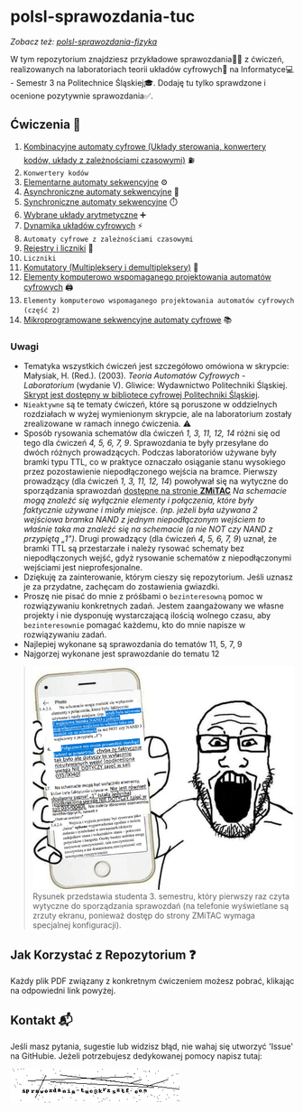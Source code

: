 # polsl-sprawozdania-tuc

*Zobacz też: [polsl-sprawozdania-fizyka](https://github.com/krzsztfwtk/polsl-sprawozdania-fizyka)*

W tym repozytorium znajdziesz przykładowe sprawozdania👩‍🔬 z ćwiczeń, realizowanych na laboratoriach teorii układów cyfrowych🔢 na Informatyce💻 - Semestr 3 na Politechnice Śląskiej🎓. Dodaję tu tylko sprawdzone i ocenione pozytywnie sprawozdania✅.

## Ćwiczenia 🔌

1. [Kombinacyjne automaty cyfrowe (Układy sterowania, konwertery kodów, układy z zależnościami czasowymi)](./sources/kombinacyjne_automaty_cyfrowe.pdf) ⛽
2. `Konwertery kodów`
3. [Elementarne automaty sekwencyjne](./sources/elementarne_automaty_sekwencyjne.pdf) ⚙️
4. [Asynchroniczne automaty sekwencyjne](./sources/asynchroniczne_automaty_sekwencyjne.pdf) 🔄
5. [Synchroniczne automaty sekwencyjne](./sources/synchroniczne_automaty_sekwencyjne.pdf) ⏱️
6. [Wybrane układy arytmetyczne](./sources/wybrane_uklady_arytmetyczne.pdf) ➕
7. [Dynamika układów cyfrowych](./sources/dynamika_ukladow_cyfrowych.pdf) ⚡
8. `Automaty cyfrowe z zależnościami czasowymi`
9. [Rejestry i liczniki](./sources/rejestry_i_liczniki.pdf) 🧮
10. `Liczniki`
11. [Komutatory (Multipleksery i demultipleksery)](./sources/komutatory.pdf) 🔀
12. [Elementy komputerowo wspomaganego projektowania automatów cyfrowych](./sources/elementy_komputerowo_wspomaganego_projektowania_automatow_cyfrowych.pdf) 🖨️
13. `Elementy komputerowo wspomaganego projektowania automatów cyfrowych (część 2)`
14. [Mikroprogramowane sekwencyjne automaty cyfrowe](./sources/mikroprogramowalne_sekwencyjne_automaty_cyfrowe.pdf) 📚

### Uwagi

- Tematyka wszystkich ćwiczeń jest szczegółowo omówiona w skrypcie: Małysiak, H. (Red.). (2003). _Teoria Automatów Cyfrowych - Laboratorium_ (wydanie V). Gliwice: Wydawnictwo Politechniki Śląskiej. [Skrypt jest dostępny w bibliotece cyfrowej Politechniki Śląskiej](https://delibra.bg.polsl.pl/dlibra/publication/79830/edition/70831).
- `Nieaktywne` są te tematy ćwiczeń, które są poruszone w oddzielnych rozdziałach w wyżej wymienionym skrypcie, ale na laboratorium zostały zrealizowane w ramach innego ćwiczenia. ⚠️
- Sposób rysowania schematów dla ćwiczeń *1, 3, 11, 12, 14* różni się od tego dla ćwiczeń *4, 5, 6, 7, 9*. Sprawozdania te były przesyłane do dwóch różnych prowadzących. Podczas laboratoriów używane były bramki typu TTL, co w praktyce oznaczało osiąganie stanu wysokiego przez pozostawienie niepodłączonego wejścia na bramce. Pierwszy prowadzący (dla ćwiczeń *1, 3, 11, 12, 14*) powoływał się na wytyczne do sporządzania sprawozdań [dostępne na stronie **ZMiTAC**](https://db.zmitac.aei.polsl.pl/GD/sprawozdania.html) *Na schemacie mogą znaleźć się wyłącznie elementy i połączenia, które były faktycznie używane i miały miejsce. (np. jeżeli była używana 2 wejściowa bramka NAND z jednym niepodłączonym wejściem to właśnie taka ma znaleźć się na schemacie (a nie NOT czy NAND z przypiętą „1”)*. Drugi prowadzący (dla ćwiczeń *4, 5, 6, 7, 9*) uznał, że bramki TTL są przestarzałe i należy rysować schematy bez niepodłączonych wejść, gdyż rysowanie schematów z niepodłączonymi wejściami jest nieprofesjonalne.
- Dziękuję za zainterowanie, którym cieszy się repozytorium. Jeśli uznasz je za przydatne, zachęcam do zostawienia gwiazdki.
- Proszę nie pisać do mnie z próśbami o `bezinteresowną` pomoc w rozwiązywaniu konkretnych zadań. Jestem zaangażowany we własne projekty i nie dysponuję wystarczającą ilością wolnego czasu, aby `bezinteresownie` pomagać każdemu, kto do mnie napisze w rozwiązywaniu zadań.
- Najlepiej wykonane są sprawozdania do tematów 11, 5, 7, 9
- Najgorzej wykonane jest sprawozdanie do tematu 12

> ![Average TUC student](./meme.png)
> Rysunek przedstawia studenta 3. semestru, który pierwszy raz czyta wytyczne do sporządzania sprawozdań (na telefonie wyświetlane są zrzuty ekranu, ponieważ dostęp do strony ZMiTAC wymaga specjalnej konfiguracji).

## Jak Korzystać z Repozytorium ❓

Każdy plik PDF związany z konkretnym ćwiczeniem możesz pobrać, klikając na odpowiedni link powyżej.

## Kontakt 📬

Jeśli masz pytania, sugestie lub widzisz błąd, nie wahaj się utworzyć 'Issue' na GitHubie.
Jeżeli potrzebujesz dedykowanej pomocy napisz tutaj:

![kontakt](./kontakt.png)